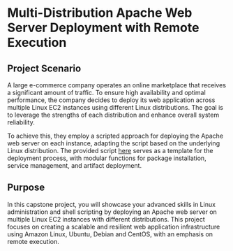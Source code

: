# Multi-Distribution Apache Web Server Deployment with Remote Execution

## Project Scenario

A large e-commerce company operates an online marketplace that receives a significant amount of traffic. To ensure high availability and optimal performance, the company decides to deploy its web application across multiple Linux EC2 instances using different Linux distributions. The goal is to leverage the strengths of each distribution and enhance overall system reliability.

To achieve this, they employ a scripted approach for deploying the Apache web server on each instance, adapting the script based on the underlying Linux distribution. The provided script [here](./remote_websetup/multios_websetup.sh) serves as a template for the deployment process, with modular functions for package installation, service management, and artifact deployment.

## Purpose
In this capstone project, you will showcase your advanced skills in Linux administration and shell scripting by deploying an Apache web server on multiple Linux EC2 instances with different distributions. This project focuses on creating a scalable and resilient web application infrastructure using Amazon Linux, Ubuntu, Debian and CentOS, with an emphasis on remote execution.